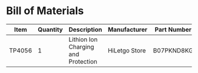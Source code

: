 # Bill of Materials

| Item | Quantity | Description | Manufacturer | Part Number | Price | Link |
|------|----------|-------------|--------------|-------------|-------|------|
| TP4056 | 1 | Lithion Ion Charging and Protection | HiLetgo Store | B07PKND8KG | $5.99 | [Amazon](https://www.amazon.com/HiLetgo-Lithium-Charging-Protection-Functions/dp/B07PKND8KG/ref=sr_1_3?crid=2RNCS27X3G67O&dib=eyJ2IjoiMSJ9.mmqI1134FS87MHz1mUcWtVQ3nl56sscrnSMxLFpWabzs2P0VEpvBhthLuQU6SI2Miw-I83Qy9o5TsMndADuD7kOOSb3OrmbtbkryfY6n36x4uXgLHjDBbQdK3YvKYhaD_6Ld93CpeP-UHwzHBChaIwkmEzZ6JKOD7jCRDQ6-ocDRUUeq0i-wfOQYnde4objwYD_PROqkFCInSDxSNV8qIUcOZHZn3yFOwOWFto0EUsk.8vyBwRi72GVM1dxXRx4JKOLEvJc0XP319kvKBtV_rYo&dib_tag=se&keywords=tp4056&qid=1746113787&sprefix=TP40%2Caps%2C341&sr=8-3) |
